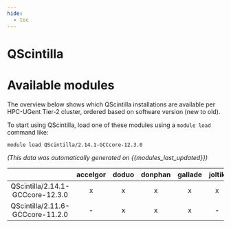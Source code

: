 ```yaml
---
hide:
  - toc
---
```


QScintilla
==========

# Available modules


The overview below shows which QScintilla installations are available per HPC-UGent Tier-2 cluster, ordered based on software version (new to old).

To start using QScintilla, load one of these modules using a `module load` command like:

```shell
module load QScintilla/2.14.1-GCCcore-12.3.0
```

*(This data was automatically generated on {{modules_last_updated}})*  

| |accelgor|doduo|donphan|gallade|joltik|shinx|
| :---: | :---: | :---: | :---: | :---: | :---: | :---: |
|QScintilla/2.14.1-GCCcore-12.3.0|x|x|x|x|x|x|
|QScintilla/2.11.6-GCCcore-11.2.0|-|x|x|x|-|-|

